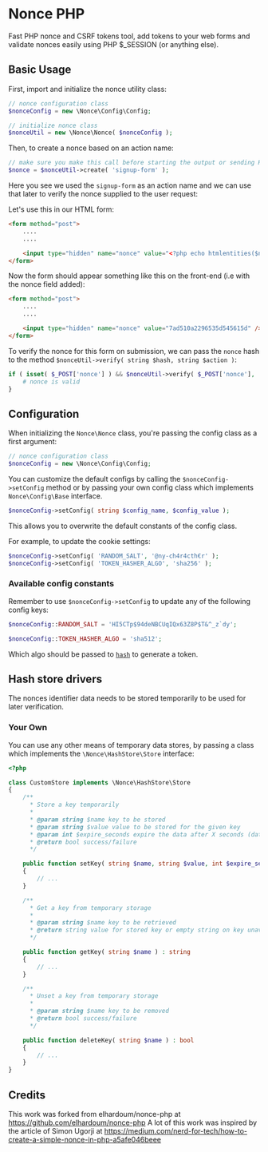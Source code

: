 # Nonce PHP

Fast PHP nonce and CSRF tokens tool, add tokens to your web forms and validate nonces easily using PHP $_SESSION (or anything else).

## Basic Usage

First, import and initialize the nonce utility class:

```php
// nonce configuration class
$nonceConfig = new \Nonce\Config\Config;

// initialize nonce class
$nonceUtil = new \Nonce\Nonce( $nonceConfig );
```

Then, to create a nonce based on an action name:

```php
// make sure you make this call before starting the output or sending HTTP headers
$nonce = $nonceUtil->create( 'signup-form' );
```

Here you see we used the `signup-form` as an action name and we can use that later to verify the nonce supplied to the user request:

Let's use this in our HTML form:

```html
<form method="post">
    ....
    ....

    <input type="hidden" name="nonce" value="<?php echo htmlentities($nonce); ?>" />
</form>

```

Now the form should appear something like this on the front-end (i.e with the nonce field added):

```html
<form method="post">
    ....
    ....

    <input type="hidden" name="nonce" value="7ad510a2296535d545615d" />
</form>
```

To verify the nonce for this form on submission, we can pass the `nonce` hash to the method `$nonceUtil->verify( string $hash, string $action )`:

```php
if ( isset( $_POST['nonce'] ) && $nonceUtil->verify( $_POST['nonce'], 'signup-form' ) ) {
    # nonce is valid
}
```

## Configuration

When initializing the `Nonce\Nonce` class, you're passing the config class as a first argument:

```php
// nonce configuration class
$nonceConfig = new \Nonce\Config\Config;
```

You can customize the default configs by calling the `$nonceConfig->setConfig` method or by passing your own config class which implements `Nonce\Config\Base` interface.

```php
$nonceConfig->setConfig( string $config_name, $config_value );
```

This allows you to overwrite the default constants of the config class.

For example, to update the cookie settings:

```php
$nonceConfig->setConfig( 'RANDOM_SALT', '@ny-ch4r4cth€r' );
$nonceConfig->setConfig( 'TOKEN_HASHER_ALGO', 'sha256' );
```

### Available config constants

Remember to use `$nonceConfig->setConfig` to update any of the following config keys:

```php
$nonceConfig::RANDOM_SALT = 'HI5CTp$94deNBCUqIQx63Z8P$T&^_z`dy';
```

```php
$nonceConfig::TOKEN_HASHER_ALGO = 'sha512';
```

Which algo should be passed to [`hash`](http://php.net/manual/en/function.hash.php) to generate a token.

## Hash store drivers

The nonces identifier data needs to be stored temporarily to be used for later verification.

### Your Own

You can use any other means of temporary data stores, by passing a class which implements the `\Nonce\HashStore\Store` interface:

```php
<?php

class CustomStore implements \Nonce\HashStore\Store
{
    /**
      * Store a key temporarily
      *
      * @param string $name key to be stored
      * @param string $value value to be stored for the given key
      * @param int $expire_seconds expire the data after X seconds (data TTL)
      * @return bool success/failure
      */

    public function setKey( string $name, string $value, int $expire_seconds=0 ) : bool
    {
        // ...
    }

    /**
      * Get a key from temporary storage
      *
      * @param string $name key to be retrieved
      * @return string value for stored key or empty string on key unavailable
      */

    public function getKey( string $name ) : string
    {
        // ...
    }

    /**
      * Unset a key from temporary storage
      *
      * @param string $name key to be removed
      * @return bool success/failure
      */

    public function deleteKey( string $name ) : bool
    {
        // ...
    }
}
```

## Credits

This work was forked from elhardoum/nonce-php at <https://github.com/elhardoum/nonce-php>
A lot of this work was inspired by the article of Simon Ugorji at <https://medium.com/nerd-for-tech/how-to-create-a-simple-nonce-in-php-a5afe046beee>
